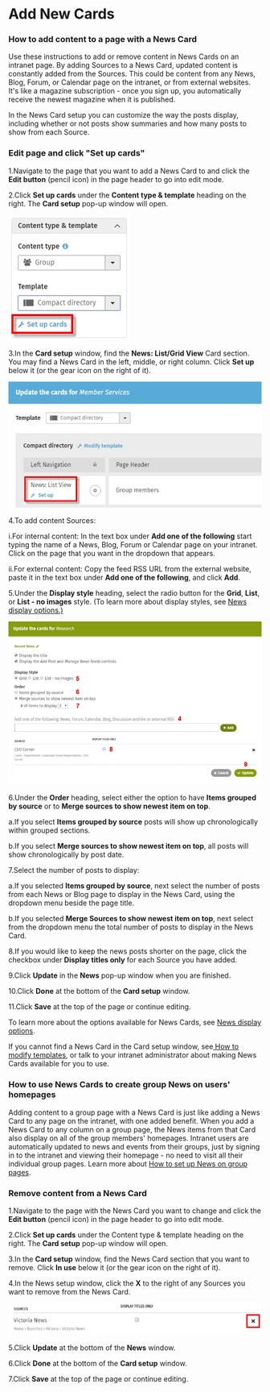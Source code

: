 # Add New Cards



### How to add content to a page with a News Card

Use these instructions to add or remove content in News Cards on an intranet page. By adding Sources to a News Card, updated content is constantly added from the Sources. This could be content from any News, Blog, Forum, or Calendar page on the intranet, or from external websites. It's like a magazine subscription - once you sign up, you automatically receive the newest magazine when it is published.  
  
In the News Card setup you can customize the way the posts display, including whether or not posts show summaries and how many posts to show from each Source.

### Edit page and click "Set up cards"

1.Navigate to the page that you want to add a News Card to and click the **Edit button** \(pencil icon\) in the page header to go into edit mode.

2.Click **Set up cards** under the **Content type & template** heading on the right. The **Card setup** pop-up window will open.  


![](../../.gitbook/assets/1%20%284%29.jpg)

3.In the **Card setup** window, find the **News: List/Grid View** Card section. You may find a News Card in the left, middle, or right column. Click **Set up** below it \(or the gear icon on the right of it\).

![](../../.gitbook/assets/2%20%2862%29.jpg)



4.To add content Sources: 

i.For internal content: In the text box under **Add one of the following** start typing the name of a News, Blog, Forum or Calendar page on your intranet. Click on the page that you want in the dropdown that appears.

ii.For external content: Copy the feed RSS URL from the external website, paste it in the text box under **Add one of the following**, and click **Add**.

5.Under the **Display style** heading, select the radio button for the **Grid**, **List**, or **List - no images** style. \(To learn more about display styles, see [News display options.\)](new-display-options.md)

![](../../.gitbook/assets/3%20%2826%29.jpg)



6.Under the **Order** heading, select either the option to have **Items grouped by source** or to **Merge sources to show newest item on top**.

a.If you select **Items grouped by source** posts will show up chronologically within grouped sections.

b.If you select **Merge sources to show newest item on top**, all posts will show chronologically by post date.

7.Select the number of posts to display:

a.If you selected **Items grouped by source**, next select the number of posts from each News or Blog page to display in the News Card, using the dropdown menu beside the page title.

b.If you selected **Merge Sources to show newest item on top**, next select from the dropdown menu the total number of posts to display in the News Card.

8.If you would like to keep the news posts shorter on the page, click the checkbox under **Display titles only** for each Source you have added.

9.Click **Update** in the **News** pop-up window when you are finished.

10.Click **Done** at the bottom of the **Card setup** window.

11.Click **Save** at the top of the page or continue editing.

To learn more about the options available for News Cards, see [News display options](new-display-options.md).  
  
If you cannot find a News Card in the Card setup window, see[ How to modify templates](../add-pages-and-sections/modify-templates.md), or talk to your intranet administrator about making News Cards available for you to use.

### How to use News Cards to create group News on users' homepages

Adding content to a group page with a News Card is just like adding a News Card to any page on the intranet, with one added benefit. When you add a News Card to any column on a group page, the News items from that Card also display on all of the group members' homepages. Intranet users are automatically updated to news and events from their groups, just by signing in to the intranet and viewing their homepage - no need to visit all their individual group pages. Learn more about [How to set up News on group pages](../add-pages-and-sections/add-a-group-page/set-up-news-or-group-pages.md).

### Remove content from a News Card

1.Navigate to the page with the News Card you want to change and click the **Edit button** \(pencil icon\) in the page header to go into edit mode.

2.Click **Set up cards** under the Content type & template heading on the right. The **Card setup** pop-up window will open.

3.In the **Card setup** window, find the News Card section that you want to remove. Click **In use** below it \(or the gear icon on the right of it\).

4.In the News setup window, click the **X** to the right of any Sources you want to remove from the News Card.

![](../../.gitbook/assets/4%20%287%29.jpg)



5.Click **Update** at the bottom of the **News** window.

6.Click **Done** at the bottom of the **Card setup** window.

7.Click **Save** at the top of the page or continue editing.

